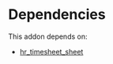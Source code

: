 # Dependencies

This addon depends on:

- [hr_timesheet_sheet](../../odoo-bringout-oca-timesheet-hr_timesheet_sheet)
